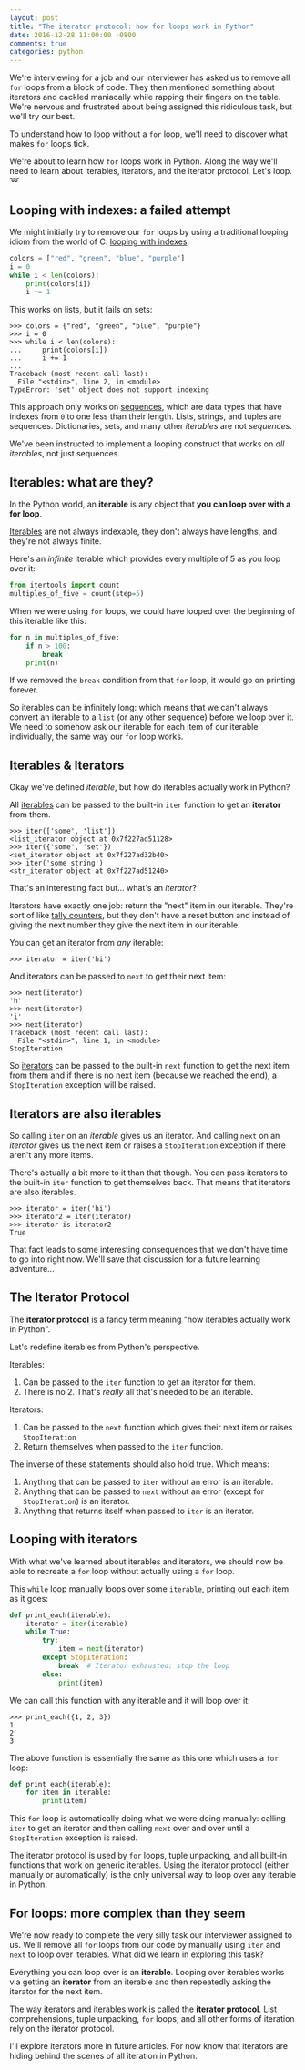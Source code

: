 ```yaml
---
layout: post
title: "The iterator protocol: how for loops work in Python"
date: 2016-12-28 11:00:00 -0800
comments: true
categories: python
---
```


We're interviewing for a job and our interviewer has asked us to remove all `for` loops from a block of code.  They then mentioned something about iterators and cackled maniacally while rapping their fingers on the table.  We're nervous and frustrated about being assigned this ridiculous task, but we'll try our best.

To understand how to loop without a `for` loop, we'll need to discover what makes `for` loops tick.

We're about to learn how `for` loops work in Python.  Along the way we'll need to learn about iterables, iterators, and the iterator protocol.  Let's loop. ➿


## Looping with indexes: a failed attempt

We might initially try to remove our `for` loops by using a traditional looping idiom from the world of C: [looping with indexes][loop with indexes].

```python
colors = ["red", "green", "blue", "purple"]
i = 0
while i < len(colors):
    print(colors[i])
    i += 1
```

This works on lists, but it fails on sets:

```pycon
>>> colors = {"red", "green", "blue", "purple"}
>>> i = 0
>>> while i < len(colors):
...     print(colors[i])
...     i += 1
...
Traceback (most recent call last):
  File "<stdin>", line 2, in <module>
TypeError: 'set' object does not support indexing
```

This approach only works on [sequences][], which are data types that have indexes from `0` to one less than their length.  Lists, strings, and tuples are sequences.  Dictionaries, sets, and many other *iterables* are not *sequences*.

We've been instructed to implement a looping construct that works on *all iterables*, not just sequences.


## Iterables: what are they?

In the Python world, an **iterable** is any object that **you can loop over with a for loop**.

[Iterables][] are not always indexable, they don't always have lengths, and they're not always finite.

Here's an *infinite* iterable which provides every multiple of 5 as you loop over it:

```python
from itertools import count
multiples_of_five = count(step=5)
```

When we were using `for` loops, we could have looped over the beginning of this iterable like this:

```python
for n in multiples_of_five:
    if n > 100:
        break
    print(n)
```

If we removed the `break` condition from that `for` loop, it would go on printing forever.

So iterables can be infinitely long: which means that we can't always convert an iterable to a `list` (or any other sequence) before we loop over it.  We need to somehow ask our iterable for each item of our iterable individually, the same way our `for` loop works.


## Iterables & Iterators

Okay we've defined *iterable*, but how do iterables actually work in Python?

All [iterables][] can be passed to the built-in `iter` function to get an **iterator** from them.

```pycon
>>> iter(['some', 'list'])
<list_iterator object at 0x7f227ad51128>
>>> iter({'some', 'set'})
<set_iterator object at 0x7f227ad32b40>
>>> iter('some string')
<str_iterator object at 0x7f227ad51240>
```

That's an interesting fact but... what's an *iterator*?

Iterators have exactly one job: return the "next" item in our iterable.  They're sort of like [tally counters][], but they don't have a reset button and instead of giving the next number they give the next item in our iterable.

You can get an iterator from *any* iterable:

```pycon
>>> iterator = iter('hi')
```

And iterators can be passed to ``next`` to get their next item:

```pycon
>>> next(iterator)
'h'
>>> next(iterator)
'i'
>>> next(iterator)
Traceback (most recent call last):
  File "<stdin>", line 1, in <module>
StopIteration
```

So [iterators][] can be passed to the built-in `next` function to get the next item from them and if there is no next item (because we reached the end), a `StopIteration` exception will be raised.


## Iterators are also iterables

So calling `iter` on an *iterable* gives us an iterator.  And calling `next` on an *iterator* gives us the next item or raises a `StopIteration` exception if there aren't any more items.

There's actually a bit more to it than that though.  You can pass iterators to the built-in `iter` function to get themselves back.  That means that iterators are also iterables.

```pycon
>>> iterator = iter('hi')
>>> iterator2 = iter(iterator)
>>> iterator is iterator2
True
```

That fact leads to some interesting consequences that we don't have time to go into right now.  We'll save that discussion for a future learning adventure...


## The Iterator Protocol

The **iterator protocol** is a fancy term meaning "how iterables actually work in Python".

Let's redefine iterables from Python's perspective.

Iterables:

1. Can be passed to the `iter` function to get an iterator for them.
2. There is no 2.  That's *really* all that's needed to be an iterable.

Iterators:

1. Can be passed to the `next` function which gives their next item or raises `StopIteration`
2. Return themselves when passed to the `iter` function.

The inverse of these statements should also hold true.  Which means:

1. Anything that can be passed to `iter` without an error is an iterable.
2. Anything that can be passed to `next` without an error (except for `StopIteration`) is an iterator.
3. Anything that returns itself when passed to `iter` is an iterator.


## Looping with iterators

With what we've learned about iterables and iterators, we should now be able to recreate a `for` loop without actually using a `for` loop.

This `while` loop manually loops over some `iterable`, printing out each item as it goes:

```python
def print_each(iterable):
    iterator = iter(iterable)
    while True:
        try:
            item = next(iterator)
        except StopIteration:
            break  # Iterator exhausted: stop the loop
        else:
            print(item)
```

We can call this function with any iterable and it will loop over it:

```pycon
>>> print_each({1, 2, 3})
1
2
3
```

The above function is essentially the same as this one which uses a `for` loop:

```python
def print_each(iterable):
    for item in iterable:
        print(item)
```

This `for` loop is automatically doing what we were doing manually: calling `iter` to get an iterator and then calling `next` over and over until a `StopIteration` exception is raised.

The iterator protocol is used by `for` loops, tuple unpacking, and all built-in functions that work on generic iterables.  Using the iterator protocol (either manually or automatically) is the only universal way to loop over any iterable in Python.


## For loops: more complex than they seem

We're now ready to complete the very silly task our interviewer assigned to us.  We'll remove all `for` loops from our code by manually using `iter` and `next` to loop over iterables.  What did we learn in exploring this task?

Everything you can loop over is an **iterable**.  Looping over iterables works via getting an **iterator** from an iterable and then repeatedly asking the iterator for the next item.

The way iterators and iterables work is called the **iterator protocol**.  List comprehensions, tuple unpacking, `for` loops, and all other forms of iteration rely on the iterator protocol.

I'll explore iterators more in future articles.  For now know that iterators are hiding behind the scenes of all iteration in Python.

[loop with indexes]: http://treyhunner.com/2016/04/how-to-loop-with-indexes-in-python/
[sequences]: https://docs.python.org/3/glossary.html#term-sequence
[iterables]: https://docs.python.org/3/glossary.html#term-iterable
[iterators]: https://docs.python.org/3/glossary.html#term-iterator
[tally counters]: https://en.wikipedia.org/wiki/Tally_counter
